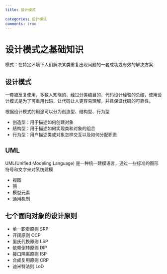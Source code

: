 ```yaml
---
title: 设计模式
   
categories: 设计模式
comments: true
---
```




# 设计模式之基础知识

模式：在特定环境下人们解决某类重复出现问题的一套成功或有效的解决方案

<!-- more -->

## 设计模式

一套被反复使用，多数人知晓的、经过分类编目的、代码设计经验的总结，使用设计模式是为了可重用代码、让代码让人更容易理解，并且保证代码的可靠性。

根据设计模式的用途可以分为创造型、结构型、行为型

* 创造型：用于描述如何创建对象
* 结构型：用于描述如何实现类和对象的组合
* 行为型：用户描述类或对象怎样交互以及如何分配职责

## UML

UML(Unified Modeling Language) 是一种统一建模语言，通过一些标准的图形符号和文字来对系统建模

* 视图
* 图
* 模型元素
* 通用机制

## 七个面向对象的设计原则

* 单一职责原则 SRP
* 开闭原则 OCP
* 里氏代换原则 LSP
* 依赖倒转原则 DIP
* 接口隔离原则 ISP
* 合成复用原则 CRP
* 迪米特法则 LoD